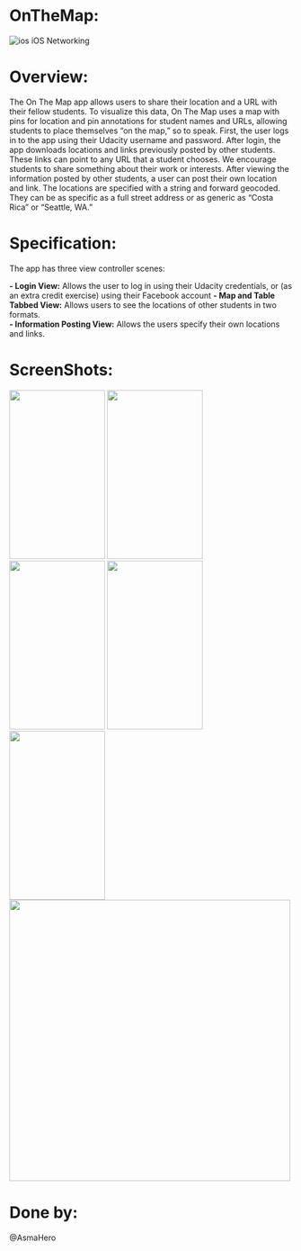 # OnTheMap:
![ios](https://user-images.githubusercontent.com/48783969/59655094-cc02ab80-91a1-11e9-885c-94199339fc21.png)
iOS Networking

# Overview:
The On The Map app allows users to share their location and a URL with their fellow students. To visualize this data, On The Map uses a map with pins for location and pin annotations for student names and URLs, allowing students to place themselves “on the map,” so to speak. First, the user logs in to the app using their Udacity username and password. After login, the app downloads locations and links previously posted by other students. These links can point to any URL that a student chooses. We encourage students to share something about their work or interests. After viewing the information posted by other students, a user can post their own location and link. The locations are specified with a string and forward geocoded. They can be as specific as a full street address or as generic as “Costa Rica” or “Seattle, WA.”

# Specification:
The app has three view controller scenes:

**- Login View:** Allows the user to log in using their Udacity credentials, or (as an extra credit exercise) using their Facebook account
**-  Map and Table Tabbed View:** Allows users to see the locations of other students in two formats.  
**- Information Posting View:** Allows the users specify their own locations and links.

# ScreenShots:

<img src="https://lh5.googleusercontent.com/oseprxNzhF3p3ujEb544WK40ujXqVxEXeV7fI-82H2edOWq6rHyX5f8PzAN-0hTmWQLUFoF5KhFX1NBj2SBXsnUFVMFCpBPSLQDIhOPn6up-hfIGsB5XU3XJc5kWy0bOdL5G6nc" width="170" height="300"> <img src="https://lh5.googleusercontent.com/2kBd_rm5Okep0xaFIeSS940SEZytiQtyle6E-yVC70x_Tl0LLeXQtnnpqroTZzDMTK_IMmor-MnMjV1fBB21mXkWJQxTqWsCOsqqsz8nIngWXGG7PboPMXuFZbnm-2pu3Mal6cQ" width="170" height="300"> <img src="https://lh6.googleusercontent.com/zw-o4Gq7mC6R6WlOwaSMnTPyfnHRSW756j55Dhq6F921nCR1vhj0UWDIDTawjwzcWcf9EbqCCFboMuNsZIDMgI-1CziQw89MYIuAwS2vUiSNZ-YO8NFt-igrLn6ozjMvLLOzLJY" width="170" height="300"> <img src="https://lh5.googleusercontent.com/ZAo8oP2v2JOJNMaGJYujPbcJthd4wmHjERGnzMOtAK636i6QOlP49oRj9iOtqOJMUnEjpkpQ2-yraPV48LGokkILTe6_rChx9qhZVRbkT6j0qmoOSLfkfBt7W8JrvPDBL1G25IA" width="170" height="300"> <img src="https://lh4.googleusercontent.com/Ulm20ynfIGBCH5kD7o8AYS7mXHBcgInwLCJ7TuzOwKWzFTmwlbr37QSi9r9pTol_M2aQRv01GKlue4OvMcPjRGo8h8JRSV7ZK91k5R88xsVI1uFF7eB3fDLiO36ZbA-NMzjr1mg" width="170" height="300">
<img src="https://i.ibb.co/kSbvtf8/Untitled-Diagram-drawio.png" width="500" height="500">



# Done by:
@AsmaHero
